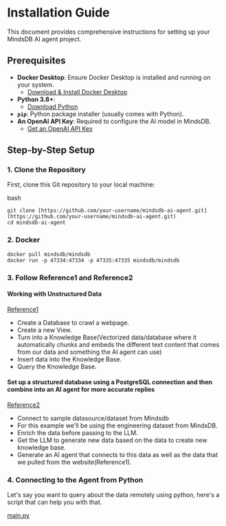 # Installation Guide

This document provides comprehensive instructions for setting up your MindsDB AI agent project.

## Prerequisites

* **Docker Desktop**: Ensure Docker Desktop is installed and running on your system.
    * [Download & Install Docker Desktop](https://www.docker.com/products/docker-desktop/)
* **Python 3.8+**:
    * [Download Python](https://www.python.org/downloads/)
* **`pip`**: Python package installer (usually comes with Python).
* **An OpenAI API Key**: Required to configure the AI model in MindsDB.
    * [Get an OpenAI API Key](https://platform.openai.com/account/api-keys)

## Step-by-Step Setup

### 1. Clone the Repository

First, clone this Git repository to your local machine:

bash
```
git clone [https://github.com/your-username/mindsdb-ai-agent.git](https://github.com/your-username/mindsdb-ai-agent.git)
cd mindsdb-ai-agent
```

### 2. Docker 
```
docker pull mindsdb/mindsdb
docker run -p 47334:47334 -p 47335:47335 mindsdb/mindsdb
```
### 3. Follow Reference1 and Reference2

#### Working with Unstructured Data
[Reference1](../Reference1.md) 
* Create a Database to crawl a webpage.
* Create a new View.
* Turn into a Knowledge Base(Vectorized data/database where it automatically chunks and embeds the different text content that comes from our data and something the AI agent can use) 
* Insert data into the Knowledge Base.
* Query the Knowledge Base.

#### Set up a structured database using a PostgreSQL connection and then combine into an AI agent for more accurate replies
[Reference2](../Reference2.md)
* Connect to sample datasource/dataset from Mindsdb
* For this example we'll be using the engineering dataset from MindsDB.
* Enrich the data before passing to the LLM.
* Get the LLM to generate new data based on the data to create new knowledge base.
* Generate an AI agent that connects to this data as well as the data that we pulled from the website(Reference1).

### 4. Connecting to the Agent from Python

Let's say you want to query about the data remotely using python, here's a script that can help you with that.

[main.py](../main.py)